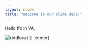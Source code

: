 ```yaml
---
layout: slide
title: "Welcome to our slide deck!"
---
```


Hello ffx in VA.

![riddlocat](https://octodex.github.com/images/riddlocat.png)
{: .center}
